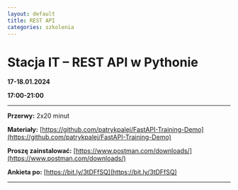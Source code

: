 ```yaml
---
layout: default
title: REST API
categories: szkolenia
---
```


# Stacja IT – REST API w Pythonie

**17-18.01.2024** 

**17:00-21:00**

---

**Przerwy:** 2x20 minut

**Materiały:** [https://github.com/patrykpalej/FastAPI-Training-Demo](https://github.com/patrykpalej/FastAPI-Training-Demo)

**Proszę zainstalować:** [https://www.postman.com/downloads/](https://www.postman.com/downloads/)

**Ankieta po:** [https://bit.ly/3tDFfSQ](https://bit.ly/3tDFfSQ)

---

